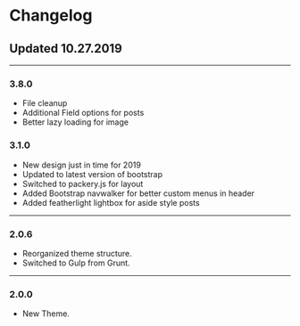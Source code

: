 # Changelog

## Updated 10.27.2019

---

### 3.8.0

* File cleanup
* Additional Field options for posts
* Better lazy loading for image

### 3.1.0

* New design just in time for 2019
* Updated to latest version of bootstrap
* Switched to packery.js for layout
* Added Bootstrap navwalker for better custom menus in header
* Added featherlight lightbox for aside style posts

---

### 2.0.6

* Reorganized theme structure.
* Switched to Gulp from Grunt.

---

### 2.0.0

* New Theme.
